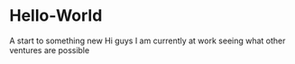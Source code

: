 # Hello-World
A start to something new
Hi guys I am currently at work seeing what other ventures are possible
